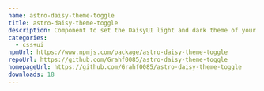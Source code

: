 ```yaml
---
name: astro-daisy-theme-toggle
title: astro-daisy-theme-toggle
description: Component to set the DaisyUI light and dark theme of your AstroJS app
categories:
  - css+ui
npmUrl: https://www.npmjs.com/package/astro-daisy-theme-toggle
repoUrl: https://github.com/Grahf0085/astro-daisy-theme-toggle
homepageUrl: https://github.com/Grahf0085/astro-daisy-theme-toggle
downloads: 18
---
```

